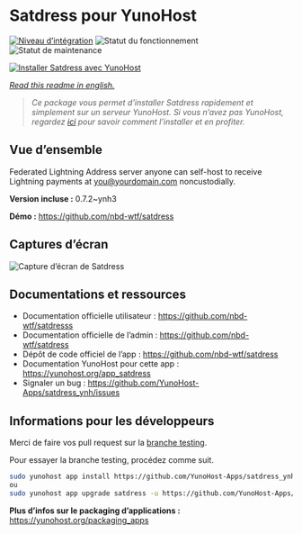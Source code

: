 <!--
N.B.: This README was automatically generated by https://github.com/YunoHost/apps/tree/master/tools/README-generator
It shall NOT be edited by hand.
-->

# Satdress pour YunoHost

[![Niveau d’intégration](https://dash.yunohost.org/integration/satdress.svg)](https://dash.yunohost.org/appci/app/satdress) ![Statut du fonctionnement](https://ci-apps.yunohost.org/ci/badges/satdress.status.svg) ![Statut de maintenance](https://ci-apps.yunohost.org/ci/badges/satdress.maintain.svg)

[![Installer Satdress avec YunoHost](https://install-app.yunohost.org/install-with-yunohost.svg)](https://install-app.yunohost.org/?app=satdress)

*[Read this readme in english.](./README.md)*

> *Ce package vous permet d’installer Satdress rapidement et simplement sur un serveur YunoHost.
Si vous n’avez pas YunoHost, regardez [ici](https://yunohost.org/#/install) pour savoir comment l’installer et en profiter.*

## Vue d’ensemble

Federated Lightning Address server anyone can self-host to receive Lightning payments at you@yourdomain.com noncustodially.


**Version incluse :** 0.7.2~ynh3

**Démo :** https://github.com/nbd-wtf/satdress

## Captures d’écran

![Capture d’écran de Satdress](./doc/screenshots/example.jpg)

## Documentations et ressources

* Documentation officielle utilisateur : <https://github.com/nbd-wtf/satdresss>
* Documentation officielle de l’admin : <https://github.com/nbd-wtf/satdress>
* Dépôt de code officiel de l’app : <https://github.com/nbd-wtf/satdress>
* Documentation YunoHost pour cette app : <https://yunohost.org/app_satdress>
* Signaler un bug : <https://github.com/YunoHost-Apps/satdress_ynh/issues>

## Informations pour les développeurs

Merci de faire vos pull request sur la [branche testing](https://github.com/YunoHost-Apps/satdress_ynh/tree/testing).

Pour essayer la branche testing, procédez comme suit.

``` bash
sudo yunohost app install https://github.com/YunoHost-Apps/satdress_ynh/tree/testing --debug
ou
sudo yunohost app upgrade satdress -u https://github.com/YunoHost-Apps/satdress_ynh/tree/testing --debug
```

**Plus d’infos sur le packaging d’applications :** <https://yunohost.org/packaging_apps>